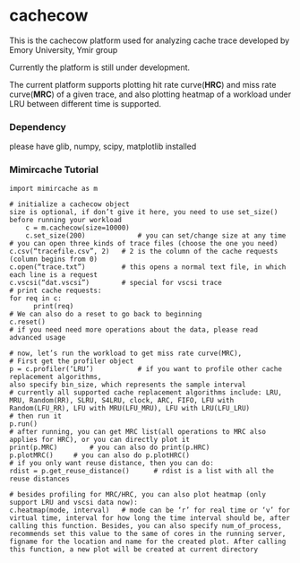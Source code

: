 # cachecow

This is the cachecow platform used for analyzing cache trace developed by Emory University, Ymir group 

Currently the platform is still under development. 

The current platform supports plotting hit rate curve(**HRC**) and miss rate curve(**MRC**) of a given trace, 
and also plotting heatmap of a workload under LRU between different time is supported. 

### Dependency
please have glib, numpy, scipy, matplotlib installed


### Mimircache Tutorial 
```python3
import mimircache as m

# initialize a cachecow object 
size is optional, if don’t give it here, you need to use set_size() before running your workload 
    c = m.cachecow(size=10000)	
    c.set_size(200)		        # you can set/change size at any time 
# you can open three kinds of trace files (choose the one you need)  
c.csv(“tracefile.csv”, 2)	# 2 is the column of the cache requests (column begins from 0) 
c.open(“trace.txt”)		    # this opens a normal text file, in which each line is a request
c.vscsi(“dat.vscsi”) 		# special for vscsi trace 
# print cache requests: 
for req in c: 
      print(req) 
# We can also do a reset to go back to beginning 
c.reset() 
# if you need need more operations about the data, please read advanced usage 

# now, let’s run the workload to get miss rate curve(MRC), 
# First get the profiler object 
p = c.profiler(‘LRU’)			# if you want to profile other cache replacement algorithms, 
also specify bin_size, which represents the sample interval
# currently all supported cache replacement algorithms include: LRU, MRU, Random(RR), SLRU, S4LRU, clock, ARC, FIFO, LFU with Random(LFU_RR), LFU with MRU(LFU_MRU), LFU with LRU(LFU_LRU) 
# then run it 
p.run()
# after running, you can get MRC list(all operations to MRC also applies for HRC), or you can directly plot it  
print(p.MRC)		# you can also do print(p.HRC)
p.plotMRC()		# you can also do p.plotHRC()
# if you only want reuse distance, then you can do: 
rdist = p.get_reuse_distance()		# rdist is a list with all the reuse distances 

# besides profiling for MRC/HRC, you can also plot heatmap (only support LRU and vscsi data now): 
c.heatmap(mode, interval)	# mode can be ‘r’ for real time or ‘v’ for virtual time, interval for how long the time interval should be, after calling this function. Besides, you can also specify num_of_process, recommends set this value to the same of cores in the running server, figname for the location and name for the created plot. After calling this function, a new plot will be created at current directory 
